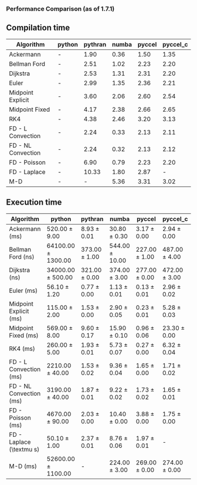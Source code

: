 ### Performance Comparison (as of 1.7.1)
## Compilation time
Algorithm                 | python                    | pythran                   | numba                     | pyccel                    | pyccel_c                 
------------------------- | ------------------------- | ------------------------- | ------------------------- | ------------------------- | -------------------------
Ackermann                 | -                         | 1.90                      | 0.36                      | 1.50                      | 1.35                     
Bellman Ford              | -                         | 2.51                      | 1.02                      | 2.23                      | 2.20                     
Dijkstra                  | -                         | 2.53                      | 1.31                      | 2.31                      | 2.20                     
Euler                     | -                         | 2.99                      | 1.35                      | 2.36                      | 2.21                     
Midpoint Explicit         | -                         | 3.60                      | 2.06                      | 2.60                      | 2.54                     
Midpoint Fixed            | -                         | 4.17                      | 2.38                      | 2.66                      | 2.65                     
RK4                       | -                         | 4.38                      | 2.46                      | 3.20                      | 3.13                     
FD - L Convection         | -                         | 2.24                      | 0.33                      | 2.13                      | 2.11                     
FD - NL Convection        | -                         | 2.24                      | 0.32                      | 2.13                      | 2.12                     
FD - Poisson              | -                         | 6.90                      | 0.79                      | 2.23                      | 2.20                     
FD - Laplace              | -                         | 10.33                     | 1.80                      | 2.87                      | -                        
M-D                       | -                         | -                         | 5.36                      | 3.31                      | 3.02                     

## Execution time
Algorithm                 | python                    | pythran                   | numba                     | pyccel                    | pyccel_c                 
------------------------- | ------------------------- | ------------------------- | ------------------------- | ------------------------- | -------------------------
Ackermann (ms)            | 520.00 $\pm$ 9.00         | 8.93 $\pm$ 0.01           | 30.80 $\pm$ 0.30          | 3.17 $\pm$ 0.00           | 2.94 $\pm$ 0.00          
Bellman Ford (ns)         | 64100.00 $\pm$ 1300.00    | 373.00 $\pm$ 1.00         | 544.00 $\pm$ 10.00        | 227.00 $\pm$ 1.00         | 487.00 $\pm$ 4.00        
Dijkstra (ns)             | 34000.00 $\pm$ 500.00     | 321.00 $\pm$ 0.00         | 374.00 $\pm$ 3.00         | 277.00 $\pm$ 0.00         | 472.00 $\pm$ 3.00        
Euler (ms)                | 56.10 $\pm$ 1.20          | 0.77 $\pm$ 0.00           | 1.13 $\pm$ 0.01           | 0.13 $\pm$ 0.01           | 2.96 $\pm$ 0.02          
Midpoint Explicit (ms)    | 115.00 $\pm$ 2.00         | 1.53 $\pm$ 0.00           | 2.90 $\pm$ 0.05           | 0.23 $\pm$ 0.01           | 5.28 $\pm$ 0.03          
Midpoint Fixed (ms)       | 569.00 $\pm$ 8.00         | 9.60 $\pm$ 0.17           | 15.90 $\pm$ 0.10          | 0.96 $\pm$ 0.06           | 23.30 $\pm$ 0.00         
RK4 (ms)                  | 260.00 $\pm$ 5.00         | 1.93 $\pm$ 0.01           | 5.73 $\pm$ 0.07           | 0.27 $\pm$ 0.00           | 6.32 $\pm$ 0.04          
FD - L Convection (ms)    | 2210.00 $\pm$ 40.00       | 1.53 $\pm$ 0.02           | 9.36 $\pm$ 0.04           | 1.65 $\pm$ 0.00           | 1.71 $\pm$ 0.02          
FD - NL Convection (ms)   | 3190.00 $\pm$ 40.00       | 1.87 $\pm$ 0.01           | 9.22 $\pm$ 0.02           | 1.73 $\pm$ 0.02           | 1.65 $\pm$ 0.01          
FD - Poisson (ms)         | 4670.00 $\pm$ 90.00       | 2.03 $\pm$ 0.00           | 10.40 $\pm$ 0.00          | 3.88 $\pm$ 0.00           | 1.75 $\pm$ 0.00          
FD - Laplace (\textmu s)  | 50.10 $\pm$ 1.00          | 2.37 $\pm$ 0.01           | 8.76 $\pm$ 0.06           | 1.97 $\pm$ 0.01           | -                        
M-D (ms)                  | 52600.00 $\pm$ 1100.00    | -                         | 224.00 $\pm$ 3.00         | 269.00 $\pm$ 0.00         | 274.00 $\pm$ 0.00        
